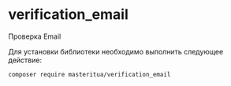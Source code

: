 # verification_email
Проверка Еmail

Для установки библиотеки необходимо выполнить следующее действие:

`composer require masteritua/verification_email`
